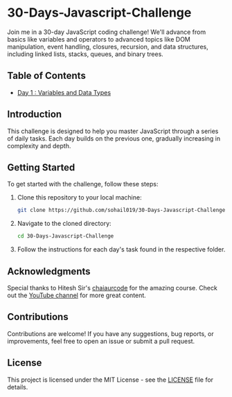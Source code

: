 # 30-Days-Javascript-Challenge
Join me in a 30-day JavaScript coding challenge! We'll advance from basics like variables and operators to advanced topics like DOM manipulation, event handling, closures, recursion, and data structures, including linked lists, stacks, queues, and binary trees.

## Table of Contents

- [Day 1 : Variables and Data Types]()

## Introduction

This challenge is designed to help you master JavaScript through a series of daily tasks. Each day builds on the previous one, gradually increasing in complexity and depth.

## Getting Started

To get started with the challenge, follow these steps:

1. Clone this repository to your local machine:
   ```bash
   git clone https://github.com/sohail019/30-Days-Javascript-Challenge.git
   ```
2. Navigate to the cloned directory:
   ```bash
   cd 30-Days-Javascript-Challenge
   ```
3. Follow the instructions for each day's task found in the respective folder.

## Acknowledgments

Special thanks to Hitesh Sir's [chaiaurcode](https://courses.chaicode.com/learn/30-days-of-Javascript-challenge)  for the amazing course. Check out the [YouTube channel](https://www.youtube.com/@chaiaurcode) for more great content.

## Contributions

Contributions are welcome! If you have any suggestions, bug reports, or improvements, feel free to open an issue or submit a pull request.

## License

This project is licensed under the MIT License - see the [LICENSE](LICENSE) file for details.
